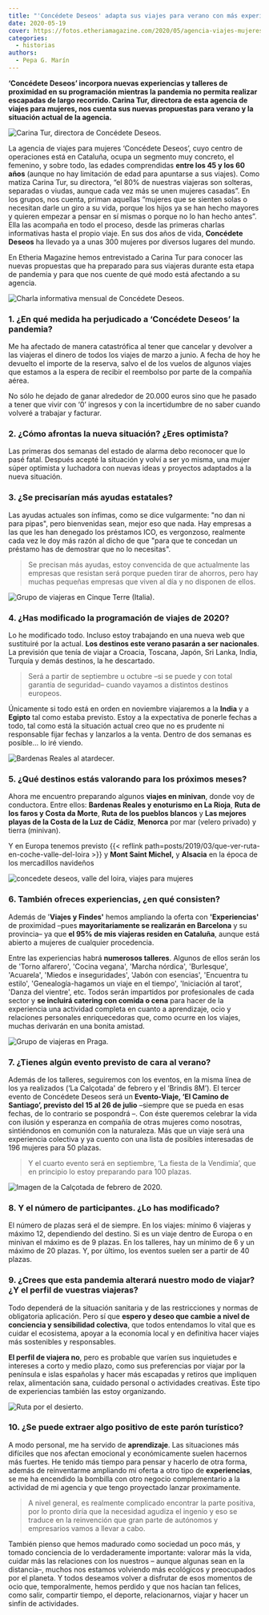 ```yaml
---
title: "'Concédete Deseos' adapta sus viajes para verano con más experiencias y talleres de proximidad"
date: 2020-05-19
cover: https://fotos.etheriamagazine.com/2020/05/agencia-viajes-mujeres-valle-del-loira.jpg
categories: 
  - historias
authors: 
  - Pepa G. Marín
---
```


**‘Concédete Deseos’ incorpora nuevas experiencias y talleres de proximidad en su 
programación mientras la pandemia no permita realizar escapadas de largo recorrido. 
Carina Tur, directora de esta agencia de viajes para mujeres, nos cuenta sus nuevas 
propuestas para verano y la situación actual de la agencia.** 

![Carina Tur, directora de Concédete Deseos.](https://fotos.etheriamagazine.com/2020/05/Carina-Tur-concedete-deseos.jpg "Carina Tur, directora de Concédete Deseos.")

La agencia de viajes para mujeres ‘Concédete Deseos’, cuyo centro de operaciones está en 
Cataluña, ocupa un segmento muy concreto, el femenino, y sobre todo, las edades 
comprendidas **entre los 45 y los 60 años** (aunque no hay limitación de edad para 
apuntarse a sus viajes). Como matiza Carina Tur, su directora, “el 80% de nuestras 
viajeras son solteras, separadas o viudas, aunque cada vez más se unen mujeres casadas”. 
En los grupos, nos cuenta, priman aquellas “mujeres que se sienten solas o necesitan 
darle un giro a su vida, porque los hijos ya se han hecho mayores y quieren empezar a 
pensar en sí mismas o porque no lo han hecho antes”. Ella las acompaña en todo el 
proceso, desde las primeras charlas informativas hasta el propio viaje. En sus dos años 
de vida, **Concédete Deseos** ha llevado ya a unas 300 mujeres por diversos lugares del 
mundo. 

En Etheria Magazine hemos entrevistado a Carina Tur para conocer las nuevas propuestas 
que ha preparado para sus viajeras durante esta etapa de pandemia y para que nos cuente 
de qué modo está afectando a su agencia. 

![Charla informativa mensual de Concédete Deseos.](https://fotos.etheriamagazine.com/2020/05/agencia-viajes-mujeres-charla-informativa.jpg "Charla informativa mensual de Concédete Deseos.")

### 1\. ¿En qué medida ha perjudicado a ‘Concédete Deseos’ la pandemia?

Me ha afectado de manera catastrófica al tener que cancelar y devolver a las viajeras el 
dinero de todos los viajes de marzo a junio. A fecha de hoy he devuelto el importe de la 
reserva, salvo el de los vuelos de algunos viajes que estamos a la espera de recibir el 
reembolso por parte de la compañía aérea. 

No sólo he dejado de ganar alrededor de 20.000 euros sino que he pasado a tener que 
vivir con ‘0’ ingresos y con la incertidumbre de no saber cuando volveré a trabajar y 
facturar. 

### 2\. ¿Cómo afrontas la nueva situación? ¿Eres optimista?

Las primeras dos semanas del estado de alarma debo reconocer que lo pasé fatal. Después 
acepté la situación y volví a ser yo misma, una mujer súper optimista y luchadora con 
nuevas ideas y proyectos adaptados a la nueva situación. 

### 3\. ¿Se precisarían más ayudas estatales?

Las ayudas actuales son ínfimas, como se dice vulgarmente: "no dan ni para pipas", pero 
bienvenidas sean, mejor eso que nada. Hay empresas a las que les han denegado los 
préstamos ICO, es vergonzoso, realmente cada vez le doy más razón al dicho de que "para 
que te concedan un préstamo has de demostrar que no lo necesitas". 

> Se precisan más ayudas, estoy convencida de que actualmente las empresas que resistan 
> será porque pueden tirar de ahorros, pero hay muchas pequeñas empresas que viven al día 
> y no disponen de ellos. 

![Grupo de viajeras en Cinque Terre (Italia).](https://fotos.etheriamagazine.com/2020/05/agencia-viajes-mujeres-concedete-deseos.jpg "Grupo de viajeras en Cinque Terre (Italia).")

### 4\. ¿Has modificado la programación de viajes de 2020?

Lo he modificado todo. Incluso estoy trabajando en una nueva web que sustituiré por la 
actual. **Los destinos este verano pasarán a ser nacionales**. La previsión que tenía de 
viajar a Croacia, Toscana, Japón, Sri Lanka, India, Turquía y demás destinos, la he 
descartado. 

> Será a partir de septiembre u octubre –si se puede y con total garantía de seguridad– 
> cuando vayamos a distintos destinos europeos. 

Únicamente si todo está en orden en noviembre viajaremos a la **India** y a **Egipto** 
tal como estaba previsto. Estoy a la expectativa de ponerle fechas a todo, tal como está 
la situación actual creo que no es prudente ni responsable fijar fechas y lanzarlos a la 
venta. Dentro de dos semanas es posible... lo iré viendo. 

![Bardenas Reales al atardecer.](https://fotos.etheriamagazine.com/2019/04/navarra-bardenas-reales.jpg "Bardenas Reales. © Adobe Stock")

### 5\. ¿Qué destinos estás valorando para los próximos meses?

Ahora me encuentro preparando algunos **viajes en minivan**, donde voy de conductora. 
Entre ellos: **Bardenas Reales y enoturismo en La Rioja**, **Ruta de los faros y Costa 
da Morte**, **Ruta de los pueblos blancos** y **Las mejores playas de la Costa de la Luz 
de Cádiz**, **Menorca** por mar (velero privado) y tierra (minivan). 

Y en Europa tenemos previsto {{< reflink 
path=posts/2019/03/que-ver-ruta-en-coche-valle-del-loira >}} y **Mont Saint Michel,** y 
**Alsacia** en la época de los mercadillos navideños 

![concedete deseos, valle del loira, viajes para mujeres](https://fotos.etheriamagazine.com/2020/05/agencia-viajes-mujeres-valle-del-loira.jpg "Grupo de Concédete Deseos en el Valle del Loira (Francia).")

### 6\. También ofreces experiencias, ¿en qué consisten?

Además de '**Viajes y Findes'** hemos ampliando la oferta con **'Experiencias'** de 
proximidad –pues **mayoritariamente se realizarán en Barcelona** y su provincia– ya que 
**el 95% de mis viajeras residen en Cataluña**, aunque está abierto a mujeres de 
cualquier procedencia. 

Entre las experiencias habrá **numerosos talleres**. Algunos de ellos serán los de 
'Torno alfarero', 'Cocina vegana', 'Marcha nórdica', 'Burlesque', 'Acuarela', 'Miedos e 
inseguridades', 'Jabón con esencias', 'Encuentra tu estilo', 'Genealogía-hagamos un 
viaje en el tiempo', 'Iniciación al tarot', 'Danza del vientre', etc. Todos serán 
impartidos por profesionales de cada sector y **se incluirá catering con comida o cena** 
para hacer de la experiencia una actividad completa en cuanto a aprendizaje, ocio y 
relaciones personales enriquecedoras que, como ocurre en los viajes, muchas derivarán en 
una bonita amistad. 

![Grupo de viajeras en Praga.](https://fotos.etheriamagazine.com/2020/05/viajes-mujeres-praga.jpg "Grupo de viajeras en Praga.")

### 7\. ¿Tienes algún evento previsto de cara al verano?

Además de los talleres, seguiremos con los eventos, en la misma línea de los ya 
realizados (‘La Calçotada' de febrero y el ‘Brindis 8M’). El tercer evento de Concédete 
Deseos será un **Evento-Viaje, ‘El Camino de Santiago’, previsto del 15 al 26 de julio** 
–siempre que se pueda en esas fechas, de lo contrario se pospondrá –. Con éste queremos 
celebrar la vida con ilusión y esperanza en compañía de otras mujeres como nosotras, 
sintiéndonos en comunión con la naturaleza. Más que un viaje será una experiencia 
colectiva y ya cuento con una lista de posibles interesadas de 196 mujeres para 50 
plazas. 

> Y el cuarto evento será en septiembre, ‘La fiesta de la Vendimia’, que en principio lo 
> estoy preparando para 100 plazas. 

![Imagen de la Calçotada de febrero de 2020.](https://fotos.etheriamagazine.com/2020/05/calçotada-mujeres-concedete-deseos.jpg "Imagen de la Calçotada de febrero de 2020.")

### 8\. Y el número de participantes. ¿Lo has modificado?

El número de plazas será el de siempre. En los viajes: mínimo 6 viajeras y máximo 12, 
dependiendo del destino. Si es un viaje dentro de Europa o en minivan el máximo es de 9 
plazas. En los talleres, hay un mínimo de 6 y un máximo de 20 plazas. Y, por último, los 
eventos suelen ser a partir de 40 plazas. 

### 9\. ¿Crees que esta pandemia alterará nuestro modo de viajar? ¿Y el perfil de vuestras viajeras?

Todo dependerá de la situación sanitaria y de las restricciones y normas de obligatoria 
aplicación. Pero sí que **espero y deseo que cambie a nivel de conciencia y sensibilidad 
colectiva**, que todos entendamos lo vital que es cuidar el ecosistema, apoyar a la 
economía local y en definitiva hacer viajes más sostenibles y responsables. 

**El perfil de viajera no**, pero es probable que varíen sus inquietudes e intereses a 
corto y medio plazo, como sus preferencias por viajar por la península e islas españolas 
y hacer más escapadas y retiros que impliquen relax, alimentación sana, cuidado personal 
o actividades creativas. Este tipo de experiencias también las estoy organizando. 

![Ruta por el desierto.](https://fotos.etheriamagazine.com/2020/05/Ruta-del-desierto-viajes-para-mujeres.jpg "Ruta por el desierto. © Concédete Deseos")

### 10\. ¿Se puede extraer algo positivo de este parón turístico?

A modo personal, me ha servido de **aprendizaje**. Las situaciones más difíciles que nos 
afectan emocional y económicamente suelen hacernos más fuertes. He tenido más tiempo 
para pensar y hacerlo de otra forma, además de reinventarme ampliando mi oferta a otro 
tipo de **experiencias**, se me ha encendido la bombilla con otro negocio complementario 
a la actividad de mi agencia y que tengo proyectado lanzar proximamente. 

> A nivel general, es realmente complicado encontrar la parte positiva, por lo pronto 
> diría que la necesidad agudiza el ingenio y eso se traduce en la reinvención que gran 
> parte de autónomos y empresarios vamos a llevar a cabo. 

También pienso que hemos madurado como sociedad un poco más, y tomado conciencia de lo 
verdaderamente importante: valorar más la vida, cuidar más las relaciones con los 
nuestros – aunque algunas sean en la distancia–, muchos nos estamos volviendo más 
ecológicos y preocupados por el planeta. Y todos deseamos volver a disfrutar de esos 
momentos de ocio que, temporalmente, hemos perdido y que nos hacían tan felices, como 
salir, compartir tiempo, el deporte, relacionarnos, viajar y hacer un sinfín de 
actividades.
